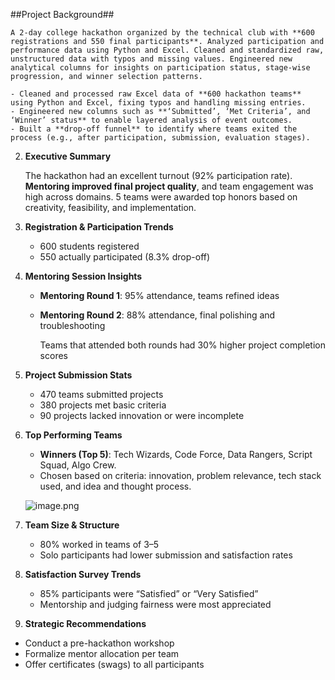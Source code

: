 ##Project Background##
    
    A 2-day college hackathon organized by the technical club with **600 registrations and 550 final participants**. Analyzed participation and performance data using Python and Excel. Cleaned and standardized raw, unstructured data with typos and missing values. Engineered new analytical columns for insights on participation status, stage-wise progression, and winner selection patterns. 
    
    - Cleaned and processed raw Excel data of **600 hackathon teams** using Python and Excel, fixing typos and handling missing entries.
    - Engineered new columns such as **‘Submitted’, ‘Met Criteria’, and ‘Winner’ status** to enable layered analysis of event outcomes.
    - Built a **drop-off funnel** to identify where teams exited the process (e.g., after participation, submission, evaluation stages).
2. **Executive Summary**
    
    The hackathon had an excellent turnout (92% participation rate). **Mentoring improved final project quality**, and team engagement was high across domains. 5 teams were awarded top honors based on creativity, feasibility, and implementation.
    
3. **Registration & Participation Trends**
    - 600 students registered
    - 550 actually participated (8.3% drop-off)
4. **Mentoring Session Insights**
    - **Mentoring Round 1**: 95% attendance, teams refined ideas
    - **Mentoring Round 2**: 88% attendance, final polishing and troubleshooting
        
        Teams that attended both rounds had 30% higher project completion scores
        
5. **Project Submission Stats**
    - 470 teams submitted projects
    - 380 projects met basic criteria
    - 90 projects lacked innovation or were incomplete
6. **Top Performing Teams**
    - **Winners (Top 5)**: Tech Wizards, Code Force, Data Rangers, Script Squad, Algo Crew.
    - Chosen based on criteria: innovation, problem relevance, tech stack used, and idea and thought process.
    
    ![image.png](attachment:6cf0e28d-2b94-4613-a0dd-b662d68fddd2:image.png)
    
7. **Team Size & Structure**
    - 80% worked in teams of 3–5
    - Solo participants had lower submission and satisfaction rates
8. **Satisfaction Survey Trends**
    - 85% participants were “Satisfied” or “Very Satisfied”
    - Mentorship and judging fairness were most appreciated
9. **Strategic Recommendations**
- Conduct a pre-hackathon workshop
- Formalize mentor allocation per team
- Offer certificates (swags) to all participants
